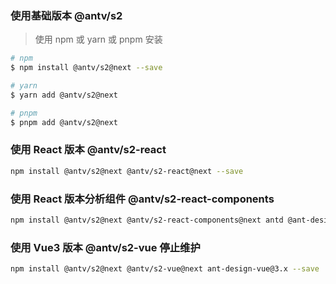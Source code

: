 ### 使用基础版本 <Badge>@antv/s2</Badge>

> 使用 npm 或 yarn 或 pnpm 安装

```bash
# npm
$ npm install @antv/s2@next --save

# yarn
$ yarn add @antv/s2@next

# pnpm
$ pnpm add @antv/s2@next
```

### 使用 React 版本 <Badge>@antv/s2-react</Badge>

```bash
npm install @antv/s2@next @antv/s2-react@next --save

```

### 使用 React 版本分析组件 <Badge>@antv/s2-react-components</Badge>

```bash
npm install @antv/s2@next @antv/s2-react-components@next antd @ant-design/icons --save

```

### 使用 Vue3 版本 <Badge type="success">@antv/s2-vue</Badge> <Badge type="error">停止维护</Badge>

```bash
npm install @antv/s2@next @antv/s2-vue@next ant-design-vue@3.x --save
